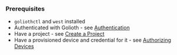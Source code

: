 ### Prerequisites

- `goliothctl` and `west` installed
- Authenticated with Golioth - see [Authentication](/services/getting-started/authentication)
- Have a project - see [Create a Project](/services/getting-started/create-project)
- Have a provisioned device and credential for it - see [Authorizing Devices](/services/getting-started/authorize-devices)